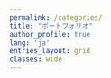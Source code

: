 ```yaml
---
permalink: /categories/
title: "ポートフォリオ"
author_profile: true
lang: 'ja'
entries_layout: grid
classes: wide
---
```





